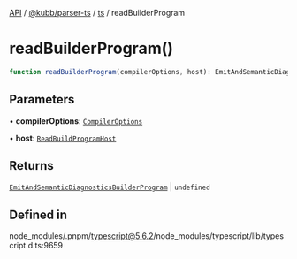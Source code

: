 [API](../../../../../packages.md) / [@kubb/parser-ts](../../../index.md) / [ts](../index.md) / readBuilderProgram

# readBuilderProgram()

```ts
function readBuilderProgram(compilerOptions, host): EmitAndSemanticDiagnosticsBuilderProgram | undefined
```

## Parameters

• **compilerOptions**: [`CompilerOptions`](../interfaces/CompilerOptions.md)

• **host**: [`ReadBuildProgramHost`](../interfaces/ReadBuildProgramHost.md)

## Returns

[`EmitAndSemanticDiagnosticsBuilderProgram`](../interfaces/EmitAndSemanticDiagnosticsBuilderProgram.md) \| `undefined`

## Defined in

node\_modules/.pnpm/typescript@5.6.2/node\_modules/typescript/lib/typescript.d.ts:9659
